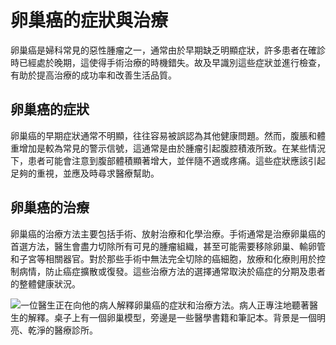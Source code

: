 # 卵巢癌的症狀與治療

卵巢癌是婦科常見的惡性腫瘤之一，通常由於早期缺乏明顯症狀，許多患者在確診時已經處於晚期，這使得手術治療的時機錯失。故及早識別這些症狀並進行檢查，有助於提高治療的成功率和改善生活品質。

## 卵巢癌的症狀

卵巢癌的早期症狀通常不明顯，往往容易被誤認為其他健康問題。然而，腹脹和體重增加是較為常見的警示信號，這通常是由於腫瘤引起腹腔積液所致。在某些情況下，患者可能會注意到腹部體積顯著增大，並伴隨不適或疼痛。這些症狀應該引起足夠的重視，並應及時尋求醫療幫助。

## 卵巢癌的治療

卵巢癌的治療方法主要包括手術、放射治療和化學治療。手術通常是治療卵巢癌的首選方法，醫生會盡力切除所有可見的腫瘤組織，甚至可能需要移除卵巢、輸卵管和子宮等相關器官。對於那些手術中無法完全切除的癌細胞，放療和化療則用於控制病情，防止癌症擴散或復發。這些治療方法的選擇通常取決於癌症的分期及患者的整體健康狀況。

![一位醫生正在向他的病人解釋卵巢癌的症狀和治療方法。病人正專注地聽著醫生的解釋。桌子上有一個卵巢模型，旁邊是一些醫學書籍和筆記本。背景是一個明亮、乾淨的醫療診所。](https://i.imgur.com/0tazMP0.jpeg)